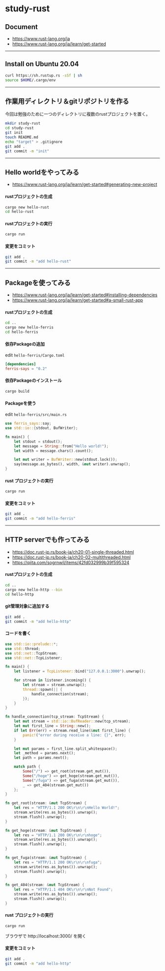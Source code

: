 # study-rust

## Document

- https://www.rust-lang.org/ja
- https://www.rust-lang.org/ja/learn/get-started

----- ----- -----
## Install on Ubuntu 20.04

```bash
curl https://sh.rustup.rs -sSf | sh
source $HOME/.cargo/env
```

----- ----- -----
## 作業用ディレクトリ＆gitリポジトリを作る

今回は勉強のために一つのディレクトリに複数のrustプロジェクトを置く。

```bash
mkdir study-rust
cd study-rust
git init
touch README.md
echo "target" > .gitignore
git add .
git commit -m "init"
```

----- ----- -----
## Hello worldをやってみる

- https://www.rust-lang.org/ja/learn/get-started#generating-new-project

#### rustプロジェクトの生成

```bash
cargo new hello-rust
cd hello-rust
```

#### rustプロジェクトの実行

```bash
cargo run
```

#### 変更をコミット

```bash
git add .
git commit -m "add hello-rust"
```

----- ----- -----
## Packageを使ってみる

- https://www.rust-lang.org/ja/learn/get-started#installing-dependencies
- https://www.rust-lang.org/ja/learn/get-started#a-small-rust-app

#### rustプロジェクトの生成

```bash
cd ..
cargo new hello-ferris
cd hello-ferris
```

#### 依存Packageの追加

edit `hello-ferris/Cargo.toml`

```toml
[dependencies]
ferris-says = "0.2"
```

#### 依存Packageのインストール

```bash
cargo build
```

#### Packageを使う

edit `hello-ferris/src/main.rs`

```rust
use ferris_says::say;
use std::io::{stdout, BufWriter};

fn main() {
    let stdout = stdout();
    let message = String::from("Hello world!");
    let width = message.chars().count();

    let mut writer = BufWriter::new(stdout.lock());
    say(message.as_bytes(), width, &mut writer).unwrap();
}
```

#### rust プロジェクトの実行

```bash
cargo run
```

#### 変更をコミット

```bash
git add .
git commit -m "add hello-ferris"
```


----- ----- -----
## HTTP serverでも作ってみる

- https://doc.rust-jp.rs/book-ja/ch20-01-single-threaded.html
- https://doc.rust-jp.rs/book-ja/ch20-02-multithreaded.html
- https://qiita.com/sogrnwil/items/42fd032999b39f595324

#### rustプロジェクトの生成

```bash
cd ..
cargo new hello-http --bin
cd hello-http
```


#### git管理対象に追加する

```bash
git add .
git commit -m "add hello-http"
```

#### コードを書く

```rust
use std::io::prelude::*;
use std::thread;
use std::net::TcpStream;
use std::net::TcpListener;

fn main() {
    let listener = TcpListener::bind("127.0.0.1:3000").unwrap();

    for stream in listener.incoming() {
        let stream = stream.unwrap();
        thread::spawn(|| {
            handle_connection(stream);
        });
    }
}

fn handle_connection(tcp_stream: TcpStream) {
    let mut stream = std::io::BufReader::new(tcp_stream);
    let mut first_line = String::new();
    if let Err(err) = stream.read_line(&mut first_line) {
        panic!("error during receive a line: {}", err);
    }

    let mut params = first_line.split_whitespace();
    let _method = params.next();
    let path = params.next();

    match path {
        Some("/") => get_root(stream.get_mut()),
        Some("/hoge") => get_hoge(stream.get_mut()),
        Some("/fuga") => get_fuga(stream.get_mut()),
        _ => get_404(stream.get_mut())
    };
}

fn get_root(stream: &mut TcpStream) {
    let res = "HTTP/1.1 200 OK\r\n\r\nHello World!";
    stream.write(res.as_bytes()).unwrap();
    stream.flush().unwrap();
}

fn get_hoge(stream: &mut TcpStream) {
    let res = "HTTP/1.1 200 OK\r\n\r\nhoge";
    stream.write(res.as_bytes()).unwrap();
    stream.flush().unwrap();
}

fn get_fuga(stream: &mut TcpStream) {
    let res = "HTTP/1.1 200 OK\r\n\r\nfuga";
    stream.write(res.as_bytes()).unwrap();
    stream.flush().unwrap();
}

fn get_404(stream: &mut TcpStream) {
    let res = "HTTP/1.1 404 OK\r\n\r\nNot Found";
    stream.write(res.as_bytes()).unwrap();
    stream.flush().unwrap();
}
```

#### rust プロジェクトの実行

```bash
cargo run
```

ブラウザで http://localhost:3000/ を開く

#### 変更をコミット

```bash
git add .
git commit -m "add hello-http"
```
